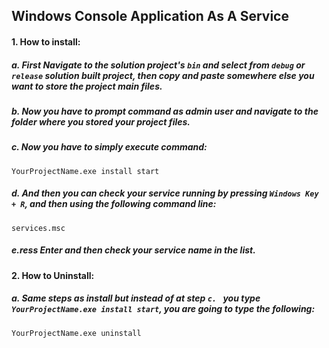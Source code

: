 ## Windows Console Application As A Service

#### 1. How to install:

##### a. First Navigate to the solution project's ```bin``` and select from ```debug``` or ```release``` solution built project, then copy and paste somewhere else you want to store the project main files.

##### b. Now you have to prompt command as admin user and navigate to the folder where you stored your project files.

##### c. Now you have to simply execute command:
```YourProjectName.exe install start```

##### d. And then you can check your service running by pressing ```Windows Key + R```, and then using the following command line:
```services.msc```

##### e.ress Enter and then check your service name in the list.

#### 2. How to Uninstall:

##### a. Same steps as install but instead of at step ```c. ``` you type ```YourProjectName.exe install start```, you are going to type the following:
```YourProjectName.exe uninstall```
